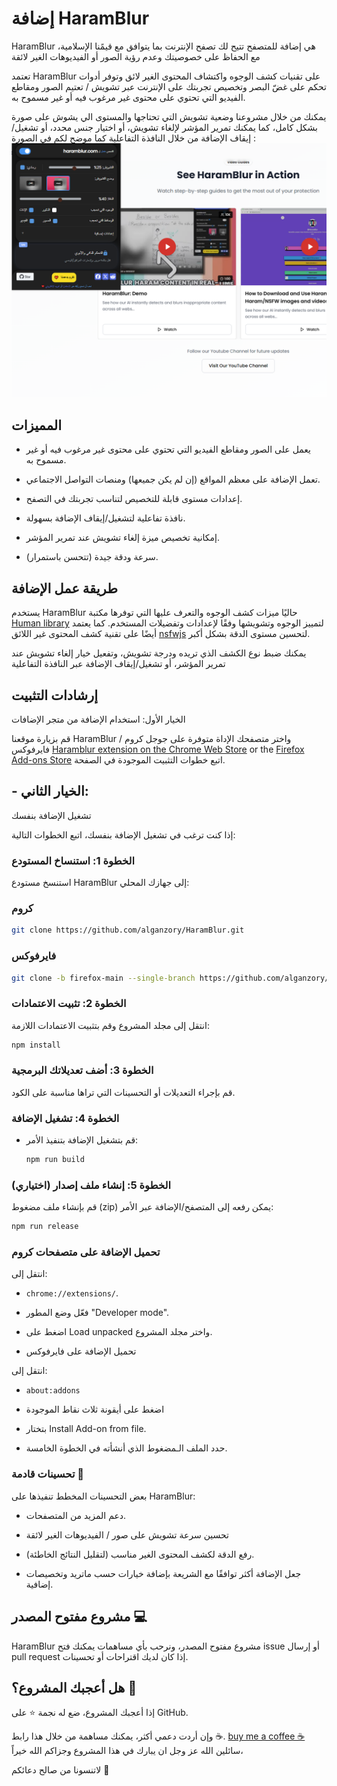 # إضافة HaramBlur

HaramBlur 
هي إضافة للمتصفح تتيح لك تصفح الإنترنت بما يتوافق مع قيمًنا الإسلامية، مع الحفاظ على خصوصيتك وعدم رؤية الصور أو الفيديوهات الغير لائقة 


تعتمد HaramBlur
 على تقنيات كشف الوجوه واكتشاف المحتوى الغير لائق وتوفر أدوات تحكم على غضّ البصر وتخصيص تجربتك على الإنترنت عبر تشويش / تعتيم  الصور ومقاطع الفيديو التي تحتوي على محتوى غير مرغوب فيه أو غير مسموح به.

يمكنك من خلال مشروعنا وضعية تشويش التي تحتاجها والمستوى الي يشوش على صورة بشكل كامل، كما يمكنك تمرير المؤشر لإلغاء تشويش، أو اختيار جنس محدد، أو تشغيل/إيقاف الإضافة من خلال النافذة التفاعلية  كما موضح لكم في الصورة :
![HaramBlur Demo](demos/DemoAr.png)
##  المميزات

- يعمل على الصور ومقاطع الفيديو التي تحتوي على محتوى غير مرغوب فيه أو غير مسموح به.

- تعمل الإضافة على معظم المواقع (إن لم يكن جميعها) ومنصات التواصل الاجتماعي.

- إعدادات مستوى  قابلة للتخصيص لتناسب تجربتك في التصفح.

- نافذة تفاعلية لتشغيل/إيقاف الإضافة بسهولة.

- إمكانية تخصيص ميزة إلغاء تشويش عند تمرير المؤشر.

- سرعة ودقة جيدة (تتحسن باستمرار).

##  طريقة عمل الإضافة

يستخدم 
HaramBlur
 حاليًا ميزات كشف الوجوه والتعرف عليها التي توفرها مكتبة [Human library](https://github.com/vladmandic/human) لتمييز الوجوه وتشويشها وفقًا لإعدادات وتفضيلات المستخدم. كما يعتمد أيضًا على تقنية كشف المحتوى غير اللائق [nsfwjs](https://github.com/infinitered/nsfwjs/) لتحسين مستوى الدقة بشكل أكبر.

يمكنك ضبط نوع الكشف الذي تريده ودرجة تشويش، وتفعيل خيار إلغاء تشويش عند تمرير المؤشر، أو تشغيل/إيقاف الإضافة عبر النافذة التفاعلية 

##  إرشادات التثبيت
الخيار الأول: استخدام الإضافة من متجر الإضافات

قم بزيارة موقعنا
 HaramBlur 
واختر متصفحك
الإداة متوفرة على  جوجل كروم / فايرفوكس
[Haramblur extension on the Chrome Web Store](https://chrome.google.com/webstore/detail/haramblur/pbcoegikffnadpahojjhgdladmmddeji) or the [Firefox Add-ons Store](https://addons.mozilla.org/addon/haramblur/)
اتبع خطوات التثبيت الموجودة في الصفحة.

## - الخيار الثاني: 
تشغيل الإضافة بنفسك

إذا كنت ترغب في تشغيل الإضافة بنفسك، اتبع الخطوات التالية:

### الخطوة 1: استنساخ المستودع

استنسخ مستودع HaramBlur إلى جهازك المحلي:

###  كروم 

```bash
git clone https://github.com/alganzory/HaramBlur.git
```


### فايرفوكس

```bash
git clone -b firefox-main --single-branch https://github.com/alganzory/HaramBlur.git
```
### الخطوة 2: تثبيت الاعتمادات

انتقل إلى مجلد المشروع وقم بتثبيت الاعتمادات اللازمة:

```bash
npm install
```

### الخطوة 3: أضف تعديلاتك البرمجية

قم بإجراء التعديلات أو التحسينات التي تراها مناسبة على الكود.

### الخطوة 4: تشغيل الإضافة

- قم بتشغيل الإضافة بتنفيذ الأمر:

    ```bash
    npm run build
    ```

### الخطوة 5: إنشاء ملف إصدار (اختياري)

قم بإنشاء ملف مضغوط (zip) يمكن رفعه إلى المتصفح/الإضافة عبر الأمر:
```bash
npm run release
```

### تحميل الإضافة على متصفحات كروم

انتقل إلى:

 -  `chrome://extensions/`.
 -  فعّل وضع المطور "Developer mode".
 -  اضغط على Load unpacked واختر مجلد المشروع.

- تحميل الإضافة على فايرفوكس

انتقل إلى:

-  `about:addons`

-  اضغط على أيقونة ثلاث نقاط الموجودة

-  بتختار Install Add-on from file.

- حدد الملف الـمضغوط الذي أنشأته في الخطوة الخامسة.

### تحسينات قادمة 🚀

بعض التحسينات المخطط تنفيذها على HaramBlur:

- دعم المزيد من المتصفحات.

- تحسين سرعة  تشويش على صور / الفيديوهات الغير لائقة

- رفع الدقة لكشف المحتوى الغير مناسب (لتقليل النتائج الخاطئة).

- جعل الإضافة أكثر توافقًا مع الشريعة بإضافة خيارات حسب ماتريد  وتخصيصات إضافية.

## مشروع مفتوح المصدر 💻

HaramBlur 
مشروع مفتوح المصدر، ونرحب بأي مساهمات
يمكنك فتح issue أو إرسال pull request إذا كان لديك اقتراحات أو تحسينات.

## هل أعجبك المشروع؟ 🌟

إذا أعجبك المشروع، ضع له نجمة ⭐️ على GitHub.

وإن أردت دعمي أكثر، يمكنك مساهمة من خلال هذا رابط ☕️.
[buy me a coffee ☕️](https://www.buymeacoffee.com/alganzory)
سائلين الله عز وجل ان يبارك في هذا المشروع وجزاكم الله خيراً،

لاتنسونا من صالح دعائكم 🤲
